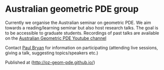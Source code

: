# Australian geometric PDE group

Currently we organise the Australian seminar on geometric PDE. We aim towards a reading/learning seminar but also host research talks. The goal is to be accessible to graduate students. Recordings of past talks are available on the [Australian Geometric PDE Youtube channel](https://www.youtube.com/channel/UCtVSqYN2CGISZZdN56Y5fMw)

Contact [Paul Bryan](mailto:pabryan@gmail.com?subject=Australian%20geometric%20PDE%20seminar) for information on participating (attending live sessions, giving a talk, suggesting topics/speakers etc.)

Published at (http://oz-geom-pde.github.io/)

